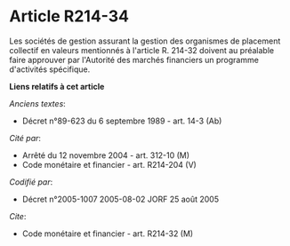 # Article R214-34

Les sociétés de gestion assurant la gestion des organismes de placement collectif en valeurs mentionnés à l'article R. 214-32
doivent au préalable faire approuver par l'Autorité des marchés financiers un programme d'activités spécifique.

**Liens relatifs à cet article**

_Anciens textes_:

  - Décret n°89-623 du 6 septembre 1989 - art. 14-3 (Ab)

_Cité par_:

  - Arrêté du 12 novembre 2004 - art. 312-10 (M)
  - Code monétaire et financier - art. R214-204 (V)

_Codifié par_:

  - Décret n°2005-1007 2005-08-02 JORF 25 août 2005

_Cite_:

  - Code monétaire et financier - art. R214-32 (M)
